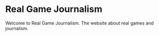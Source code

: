 # Real Game Journalism

Welcome to Real Game Journalism. The website about real games and journalism.

